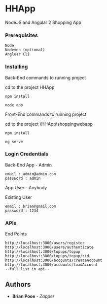 # HHApp
NodeJS and Angular 2 Shopping App

### Prerequisites

```
Node
Nodemon (optional)
Angluar Cli

```

### Installing

Back-End commands to running project

cd to the project HHApp

```
npm install

node app

```

Front-End commands to running project

cd to the project \HHApp\shoppingwebapp

```
npm install

ng serve

```

### Login Credentials

Back-End App - Admin

```
email : admin@admin.com
password : admin

```

App User - Anybody

Existing User

```
email : brian@gmail.com
password : 1234

```

### APIs

End Points

```
http://localhost:3000/users/register
http://localhost:3000/users/authenticate
http://localhost:3000/topups/topup
http://localhost:3000/topups/topup/:id
http://localhost:3000/accounts/createAccount
http://localhost:3000/accounts/loadAccount
--full list in api--
```

## Authors

* **Brian Pooe** - *Zapper*

